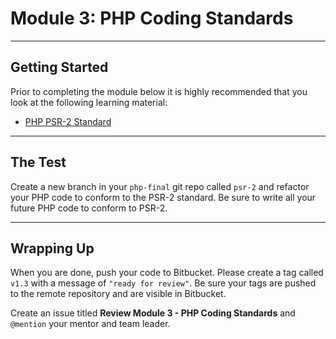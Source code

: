 # Module 3: PHP Coding Standards

***

## Getting Started

Prior to completing the module below it is highly recommended that you look at the following learning material:

- [PHP PSR-2 Standard](http://www.php-fig.org/psr/psr-2/)

***

## The Test

Create a new branch in your `php-final` git repo called `psr-2` and refactor your PHP code to conform to the PSR-2 standard. Be sure to write all your future PHP code to conform to PSR-2.

***

## Wrapping Up

When you are done, push your code to Bitbucket. Please create a tag called `v1.3` with a message of `"ready for review"`. Be sure your tags are pushed to the remote repository and are visible in Bitbucket.

Create an issue titled **Review Module 3 - PHP Coding Standards** and `@mention` your mentor and team leader.

